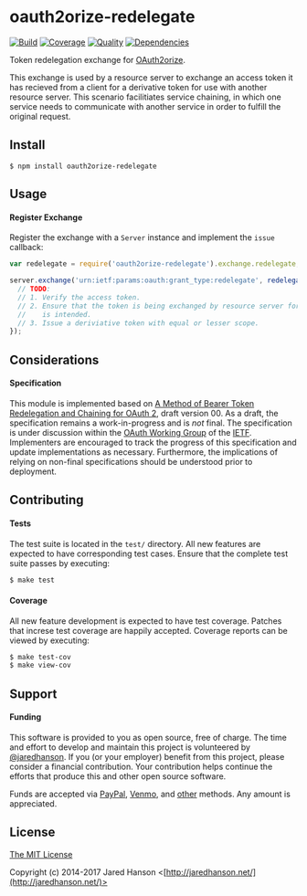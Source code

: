 # oauth2orize-redelegate

[![Build](https://img.shields.io/travis/jaredhanson/oauth2orize-redelegate.svg)](https://travis-ci.org/jaredhanson/oauth2orize-redelegate)
[![Coverage](https://img.shields.io/coveralls/jaredhanson/oauth2orize-redelegate.svg)](https://coveralls.io/r/jaredhanson/oauth2orize-redelegate)
[![Quality](https://img.shields.io/codeclimate/github/jaredhanson/oauth2orize-redelegate.svg?label=quality)](https://codeclimate.com/github/jaredhanson/oauth2orize-redelegate)
[![Dependencies](https://img.shields.io/david/jaredhanson/oauth2orize-redelegate.svg)](https://david-dm.org/jaredhanson/oauth2orize-redelegate)


Token redelegation exchange for [OAuth2orize](https://github.com/jaredhanson/oauth2orize).

This exchange is used by a resource server to exchange an access token it has
recieved from a client for a derivative token for use with another resource
server.  This scenario facilitiates service chaining, in which one service needs
to communicate with another service in order to fulfill the original request.

## Install

    $ npm install oauth2orize-redelegate

## Usage

#### Register Exchange

Register the exchange with a `Server` instance and implement the `issue`
callback:

```javascript
var redelegate = require('oauth2orize-redelegate').exchange.redelegate;

server.exchange('urn:ietf:params:oauth:grant_type:redelegate', redelegate(function(client, token, scope, done) {
  // TODO:
  // 1. Verify the access token.
  // 2. Ensure that the token is being exchanged by resource server for which it
  //    is intended.
  // 3. Issue a deriviative token with equal or lesser scope.
});
```

## Considerations

#### Specification

This module is implemented based on [A Method of Bearer Token Redelegation and Chaining for OAuth 2](https://tools.ietf.org/html/draft-richer-oauth-chain-00),
draft version 00.  As a draft, the specification remains a work-in-progress and
is *not* final.  The specification is under discussion within the [OAuth Working Group](https://datatracker.ietf.org/wg/oauth/about/)
of the [IETF](https://www.ietf.org/).  Implementers are encouraged to track the
progress of this specification and update implementations as necessary.
Furthermore, the implications of relying on non-final specifications should be
understood prior to deployment.

## Contributing

#### Tests

The test suite is located in the `test/` directory.  All new features are
expected to have corresponding test cases.  Ensure that the complete test suite
passes by executing:

```bash
$ make test
```

#### Coverage

All new feature development is expected to have test coverage.  Patches that
increse test coverage are happily accepted.  Coverage reports can be viewed by
executing:

```bash
$ make test-cov
$ make view-cov
```

## Support

#### Funding

This software is provided to you as open source, free of charge.  The time and
effort to develop and maintain this project is volunteered by [@jaredhanson](https://github.com/jaredhanson).
If you (or your employer) benefit from this project, please consider a financial
contribution.  Your contribution helps continue the efforts that produce this
and other open source software.

Funds are accepted via [PayPal](https://paypal.me/jaredhanson), [Venmo](https://venmo.com/jaredhanson),
and [other](http://jaredhanson.net/pay) methods.  Any amount is appreciated.

## License

[The MIT License](http://opensource.org/licenses/MIT)

Copyright (c) 2014-2017 Jared Hanson <[http://jaredhanson.net/](http://jaredhanson.net/)>
